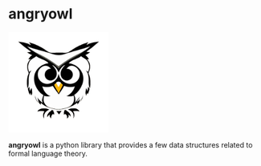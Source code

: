 # angryowl

<img src="./img/logo.png" alt="logo" width="200"/>

**angryowl** is a python library that provides a few data structures related to formal language theory.


